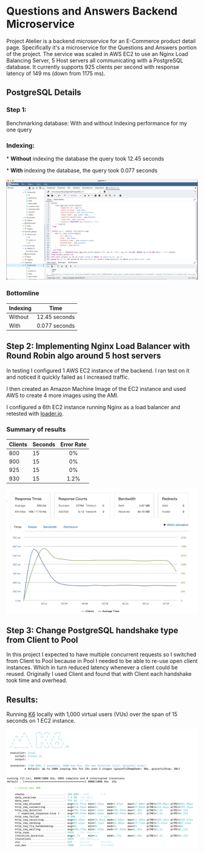 # Questions and Answers Backend Microservice

Project Atelier is a backend microservice for an E-Commerce product detail page.  Specifically it's a microservice for the Questions and Answers portion of the project. The service was scaled in AWS EC2 to use an Nginx Load Balancing Server, 5 Host servers all communicating with a PostgreSQL database. It currently supports 925 clients per second with response latency of 149 ms (down from 1175 ms).

## PostgreSQL Details

### Step 1:
Benchmarking database: With and without Indexing performance for my one query

### Indexing:
\* **Without** indexing the database the query took 12.45 seconds

\* **With** indexing the database, the query took 0.077 seconds

![With Index](images/PGAdmin1.png)

### Bottomline

| Indexing | Time          |
| :---     | :----:        |
| Without  | 12.45 seconds |
| With     | 0.077 seconds |


## Step 2: Implementing Nginx Load Balancer with Round Robin algo around 5 host servers

In testing I configured 1 AWS EC2 instance of the backend.  I ran test on it and noticed it quickly failed as I increased traffic.

I then created an Amazon Machine Image of the EC2 instance and used AWS to create 4 more images using the AMI.

I configured a 6th EC2 instance running Nginx as a load balancer and retested with [loader.io](https://loader.io/).

### Summary of results

| Clients | Seconds | Error Rate |
| :---    | :---    | :----:     |
| 800     | 15      | 0%         |
| 900     | 15      | 0%         |
| 925     | 15      | 0%         |
| 930     | 15      | 1.2%       |

![loader_io](images/loader_io.png)

## Step 3: Change PostgreSQL handshake type from Client to Pool

In this project I expected to have multiple concurrent requests so I switched from Client to Pool because in Pool I needed to be able to re-use open client instances.  Which in turn reduced latency whenever a client could be reused.  Originally I used Client and found that with Client each handshake took time and overhead.

## Results:
Running [K6](https://k6.io/) locally with 1,000 virtual users (VUs) over the span of 15 seconds on 1 EC2 instance.

![K6-Pool](images/K6_Pool.png)
